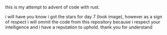 this is my attempt to advent of code with rust.

i will have you know i got the stars for day 7 (look image), however as a sign of respect i will ommit the code from this repository because i respect your intelligence and i have a reputation to uphold. thank you for understand
